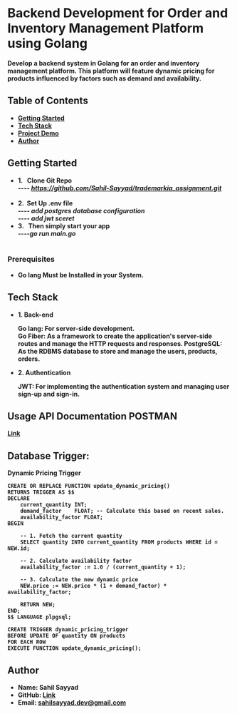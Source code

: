 # Backend Development for Order and Inventory Management Platform using Golang
  
 <b> Develop a backend system in Golang for an order and inventory management
platform. This platform will feature dynamic pricing for products influenced by factors such as
demand and availability. <b> 

## Table of Contents
-  <b> [Getting Started](#getting-started)</b>
-  <b> [Tech Stack](#Tech-Stack) </b>
-  <b> [Project Demo](#Project-Demo) </b>
-  <b> [Author](#Author)</b>

## Getting Started
-  <b> 1. &nbsp; Clone Git Repo  </b>
    <br>----<i> https://github.com/Sahil-Sayyad/trademarkia_assignment.git</i><br><br>
-  <b> 2.  &nbsp;Set Up .env file  </b>
   <br>----<i> add postgres database configuration</i>
   <br>----<i> add jwt sceret</i> 
-  <b> 3. &nbsp; Then simply start your app </b>
   <br>----<i>go run main.go </i><br><br>


### Prerequisites
- <b> Go lang Must be Installed in your System.</b>

## Tech Stack

- <b> 1. Back-end </b>
   <p>Go lang: For server-side development.<br/>
      Go Fiber: As a framework to create the application's server-side routes and manage the HTTP requests and responses.
      PostgreSQL: As the RDBMS database to store and manage the  users, products, orders.</p>
-  <b> 2. Authentication </b>
    <p>JWT: For implementing the authentication system and managing user sign-up and sign-in.</p>

## Usage API Documentation POSTMAN 
<a href = "https://www.postman.com/research-specialist-63110380/workspace/trademarkia/collection/24358323-cfc4367c-4962-4059-8158-822d4b5ef3e7?action=share&creator=24358323"> <b>Link</b> </a>

## Database Trigger:

Dynamic Pricing Trigger 

```
CREATE OR REPLACE FUNCTION update_dynamic_pricing()
RETURNS TRIGGER AS $$
DECLARE
    current_quantity INT;
    demand_factor    FLOAT; -- Calculate this based on recent sales.
    availability_factor FLOAT;
BEGIN

    -- 1. Fetch the current quantity
    SELECT quantity INTO current_quantity FROM products WHERE id = NEW.id; 

    -- 2. Calculate availability factor 
    availability_factor := 1.0 / (current_quantity + 1);

    -- 3. Calculate the new dynamic price
    NEW.price := NEW.price * (1 + demand_factor) * availability_factor; 

    RETURN NEW;
END;
$$ LANGUAGE plpgsql;

CREATE TRIGGER dynamic_pricing_trigger
BEFORE UPDATE OF quantity ON products
FOR EACH ROW
EXECUTE FUNCTION update_dynamic_pricing();
```
## Author


- Name: Sahil Sayyad
- GitHub:  <a href = "https://github.com/Sahil-Sayyad/trademarkia_assignment"> <b>Link</b> </a>
- Email: sahilsayyad.dev@gmail.com
